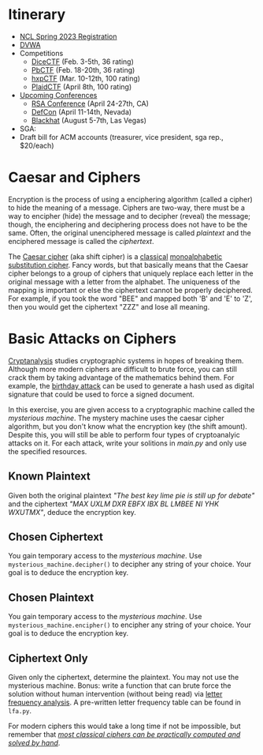 # Itinerary
- [NCL Spring 2023 Registration](https://docs.google.com/forms/d/e/1FAIpQLSdjc3wOTnuduNyPofWMO77NVzpkuonWsBsODqYz1vcOsYtuNQ/viewform?usp=sf_link)
 - [DVWA](https://www.kali.org/tools/dvwa/)
 - Competitions
    - [DiceCTF](https://ctf.dicega.ng/) (Feb. 3-5th, 36 rating)
    - [PbCTF](https://ctftime.org/event/1763) (Feb. 18-20th, 36 rating)
    - [hxpCTF](https://2022.ctf.link/) (Mar. 10-12th, 100 rating)
    - [PlaidCTF](https://plaidctf.com/challenge) (April 8th, 100 rating)
- [Upcoming Conferences](https://www.northeastern.edu/graduate/blog/2019-tech-conferences/)
    - [RSA Conference](https://www.rsaconference.com/usa) (April 24-27th, CA)
    - [DefCon](https://defcon.org/) (April 11-14th, Nevada)
    - [Blackhat](https://www.blackhat.com/) (August 5-7th, Las Vegas)
- SGA:
 - Draft bill for ACM accounts (treasurer, vice president, sga rep., $20/each)

# Caesar and Ciphers
Encryption is the process of using a enciphering algorithm (called a cipher) to hide the
meaning of a message. Ciphers are two-way, there must be a way to encipher (hide) the 
message and to decipher (reveal) the message; though, the enciphering and deciphering 
process does not have to be the same. Often, the original unenciphered message is called
*plaintext* and the enciphered message is called the *ciphertext*.

The [Caesar cipher](https://en.wikipedia.org/wiki/Caesar_cipher) (aka shift cipher) is a
[classical](https://en.wikipedia.org/wiki/Classical_cipher) [monoalphabetic substitution cipher](https://en.wikipedia.org/wiki/Substitution_cipher). Fancy words, but that basically
means that the Caesar cipher belongs to a group of ciphers that uniquely replace each 
letter in the original message with a letter from the alphabet. The uniqueness of the 
mapping is important or else the ciphertext cannot be properly deciphered. For example, if 
you took the word "BEE" and mapped both 'B' and 'E' to 'Z', then you would get the 
ciphertext "ZZZ" and lose all meaning.

# Basic Attacks on Ciphers
[Cryptanalysis](https://en.wikipedia.org/wiki/Cryptanalysis) studies cryptographic systems
in hopes of breaking them. Although more modern ciphers are difficult to brute force, you
can still crack them by taking advantage of the mathematics behind them. For example,
the [birthday attack](https://en.wikipedia.org/wiki/Birthday_attack) can be used to generate
a hash used as digital signature that could be used to force a signed document.

In this exercise, you are given access to a cryptographic machine called the *mysterious
machine*. The mystery machine uses the caesar cipher algorithm, but you don't know what the
encryption key (the shift amount). Despite this, you will still be able to perform four
types of cryptoanalyic attacks on it. For each attack, write your solitions in *main.py* 
and only use the specified resources.

## Known Plaintext
Given both the original plaintext *"The best key lime pie is still up for debate"*
and the ciphertext *"MAX UXLM DXR EBFX IBX BL LMBEE NI YHK WXUTMX"*, deduce the encryption
key.

## Chosen Ciphertext
You gain temporary access to the *mysterious machine*. Use `mysterious_machine.decipher()`
to decipher any string of your choice. Your goal is to deduce the encryption key.

## Chosen Plaintext
You gain temporary access to the *mysterious machine*. Use `mysterious_machine.encipher()`
to encipher any string of your choice. Your goal is to deduce the encryption key.

## Ciphertext Only
Given only the ciphertext, determine the plaintext. You may not use the mysterious machine. Bonus: write a function that can brute force the solution without human 
intervention (without being read) via [letter frequency analysis](https://en.wikipedia.org/wiki/Letter_frequency). A pre-written letter frequency table can be found in 
`lfa.py`.

For modern ciphers this would take a long time if not be impossible, but remember that
[*most classical ciphers can be practically computed and solved by hand*](https://en.wikipedia.org/wiki/Classical_cipher).
